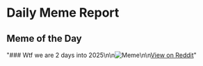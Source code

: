 # Daily Meme Report

## Meme of the Day
"### Wtf we are 2 days into 2025\n\n![Meme](https://i.redd.it/vavvxk0c4mae1.png)\n\n[View on Reddit](https://redd.it/1hryk4k)"
